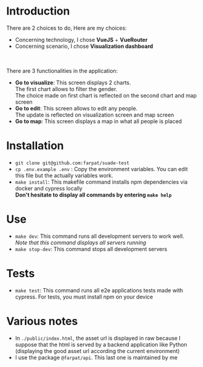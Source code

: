 # Introduction
There are 2 choices to do, Here are my choices:
- Concerning technology, I chose **VueJS** + **VueRouter**
- Concerning scenario, I chose **Visualization dashboard**

<br><br>
There are 3 functionalities in the application:
- **Go to visualize**: This screen displays 2 charts. <br>
The first chart allows to filter the gender. <br>
The choice made on first chart is reflected on the second chart and map screen
- **Go to edit**: This screen allows to edit any people. <br>
 The update is reflected on visualization screen and map screen
- **Go to map**: This screen displays a map in what all people is placed

# Installation
- `git clone git@github.com:farpat/suade-test`
- `cp .env.example .env` : Copy the environment variables. You can edit this file but the actually variables work.
- `make install`: This makefile command installs npm dependencies via docker and cypress locally
<br>**Don't hesitate to display all commands by entering `make help`**

# Use
- `make dev`: This command runs all development servers to work well. *Note that this command displays all servers running*
- `make stop-dev`: This command stops all development servers

# Tests
- `make test`: This command runs all e2e applications tests made with cypress. For tests, you must install npm on your device

# Various notes
- In `./public/index.html`, the asset url is displayed in raw because I suppose that the html is served by a backend application like Python (displaying the good asset url according the current environment)
- I use the package `@farpat/api`. This last one is maintained by me
